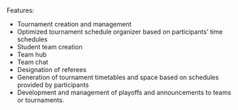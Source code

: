 Features:
- Tournament creation and management
- Optimized tournament schedule organizer based on participants’ time schedules
- Student team creation
- Team hub
- Team chat
- Designation of referees
- Generation of tournament timetables and space based on schedules provided by participants
- Development and management of playoffs and announcements to teams or tournaments.
